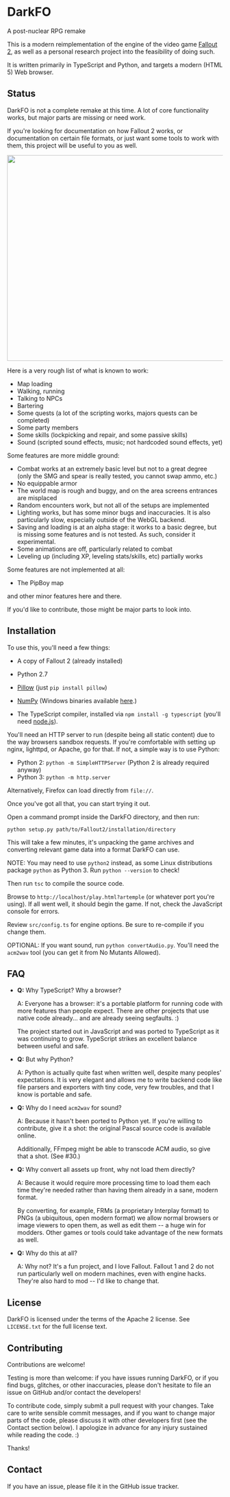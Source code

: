 # DarkFO

A post-nuclear RPG remake

This is a modern reimplementation of the engine of the video game [Fallout 2](http://en.wikipedia.org/wiki/Fallout_2), as well as a personal research project into the feasibility of doing such.

It is written primarily in TypeScript and Python, and targets a modern (HTML 5) Web browser.

## Status

DarkFO is not a complete remake at this time.
A lot of core functionality works, but major parts are missing or need work.

If you're looking for documentation on how Fallout 2 works, or documentation on certain file formats, or
just want some tools to work with them, this project will be useful to you as well.

<img src="screenshot.png" width="640" height="480">

Here is a very rough list of what is known to work:

- Map loading
- Walking, running
- Talking to NPCs
- Bartering
- Some quests (a lot of the scripting works, majors quests can be completed)
- Some party members
- Some skills (lockpicking and repair, and some passive skills)
- Sound (scripted sound effects, music; not hardcoded sound effects, yet)

Some features are more middle ground:

- Combat works at an extremely basic level but not to a great degree (only the SMG and spear is really tested, you cannot swap ammo, etc.)
- No equippable armor
- The world map is rough and buggy, and on the area screens entrances are misplaced
- Random encounters work, but not all of the setups are implemented
- Lighting works, but has some minor bugs and inaccuracies. It is also particularly slow, especially outside of the WebGL backend.
- Saving and loading is at an alpha stage: it works to a basic degree, but is missing some features and is not tested. As such, consider it experimental.
- Some animations are off, particularly related to combat
- Leveling up (including XP, leveling stats/skills, etc) partially works

Some features are not implemented at all:

- The PipBoy map

and other minor features here and there.

If you'd like to contribute, those might be major parts to look into.

## Installation

To use this, you'll need a few things:

- A copy of Fallout 2 (already installed)

- Python 2.7

- [Pillow](https://pillow.readthedocs.io/en/4.0.x) (just `pip install pillow`)

- [NumPy](http://www.numpy.org/) (Windows binaries available [here](http://www.lfd.uci.edu/~gohlke/pythonlibs/#numpy).)

- The TypeScript compiler, installed via `npm install -g typescript` (you'll need [node.js](https://nodejs.org/en/)).

You'll need an HTTP server to run (despite being all static content) due to the way browsers sandbox requests.
If you're comfortable with setting up nginx, lighttpd, or Apache, go for that. If not, a simple way is to use Python:

- Python 2: `python -m SimpleHTTPServer` (Python 2 is already required anyway)
- Python 3: `python -m http.server`

Alternatively, Firefox can load directly from `file://`.

Once you've got all that, you can start trying it out.

Open a command prompt inside the DarkFO directory, and then run:

    python setup.py path/to/Fallout2/installation/directory

This will take a few minutes, it's unpacking the game archives and converting relevant game data into a format DarkFO can use.

NOTE: You may need to use `python2` instead, as some Linux distributions package `python` as Python 3. Run `python --version` to check!

Then run `tsc` to compile the source code.

Browse to `http://localhost/play.html?artemple` (or whatever port you're using). If all went well, it should begin the game. If not, check the JavaScript console for errors.

Review `src/config.ts` for engine options. Be sure to re-compile if you change them.

OPTIONAL: If you want sound, run `python convertAudio.py`. You'll need the `acm2wav` tool (you can get it from No Mutants Allowed).

## FAQ

- **Q:** Why TypeScript? Why a browser?
  
  A: Everyone has a browser: it's a portable platform for running code with more features than people expect.
     There are other projects that use native code already... and are already seeing segfaults. :)

     The project started out in JavaScript and was ported to TypeScript as it was continuing to grow. TypeScript strikes
     an excellent balance between useful and safe.

- **Q:** But why Python?
  
  A: Python is actually quite fast when written well, despite many peoples' expectations. It is very elegant and allows me to write
     backend code like file parsers and exporters with tiny code, very few troubles, and that I know is portable and safe.

- **Q:** Why do I need `acm2wav` for sound?
  
  A: Because it hasn't been ported to Python yet. If you're willing to contribute, give it a shot: the original Pascal source code is available online.

  Additionally, FFmpeg might be able to transcode ACM audio, so give that a shot. (See #30.)
   
- **Q:** Why convert all assets up front, why not load them directly?
  
  A: Because it would require more processing time to load them each time they're needed rather than having them already in a sane, modern format.
  
  By converting, for example, FRMs (a proprietary Interplay format) to PNGs (a ubiquitous, open modern format) we allow normal browsers or image viewers to open them, as well as edit them -- a huge win for modders. Other games or tools could take advantage of the new formats as well.

- **Q:** Why do this at all?
  
  A: Why not? It's a fun project, and I love Fallout. Fallout 1 and 2 do not run particularly well on modern machines, even with engine hacks. They're also hard to mod -- I'd like to change that.

## License

DarkFO is licensed under the terms of the Apache 2 license. See `LICENSE.txt` for the full license text.

## Contributing

Contributions are welcome!

Testing is more than welcome: if you have issues running DarkFO, or if you find bugs, glitches, or other inaccuracies, please don't hesitate to file an issue on GitHub and/or contact the developers!

To contribute code, simply submit a pull request with your changes. Take care to write sensible commit messages, and if you want to change major parts of the code, please discuss it with other developers first (see the Contact section below).
I apologize in advance for any injury sustained while reading the code. :)
 

Thanks!

## Contact

If you have an issue, please file it in the GitHub issue tracker.
